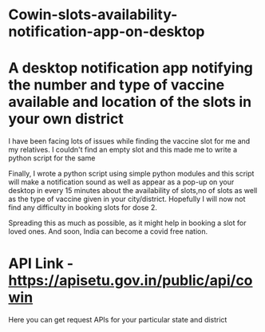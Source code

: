 # Cowin-slots-availability-notification-app-on-desktop
# A desktop notification app notifying the number and type  of vaccine available and location of the slots in your own district
I have been facing  lots of issues while finding the vaccine slot for me and my relatives. I couldn't find an empty slot and this made me to write a python script for the same

Finally, I wrote a python script using simple python modules and this script will make a notification sound as well as appear as a pop-up  on your desktop in every 15 minutes about the availability of slots,no of slots as well as the type of vaccine given in your city/district. Hopefully I will now not find any difficulty in booking slots for dose 2.

Spreading this as much as possible, as it might help  in booking a slot for loved ones. And soon, India can become a covid free nation.
# API Link - https://apisetu.gov.in/public/api/cowin
Here you can get request APIs for your particular state and district
